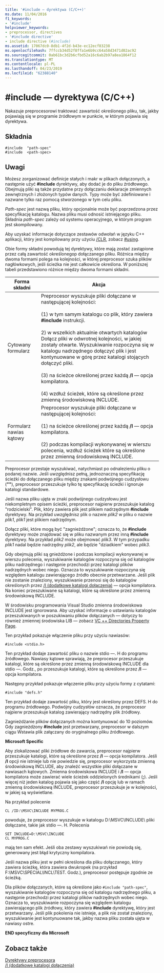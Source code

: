 ```yaml
---
title: '#include — dyrektywa (C/C++)'
ms.date: 11/04/2016
f1_keywords:
- '#include'
helpviewer_keywords:
- preprocessor, directives
- '#include directive'
- include directive (#include)
ms.assetid: 17067dc0-8db1-4f2d-b43e-ec12ecf83238
ms.openlocfilehash: 7ffccb34d52f8ffa1e6b9cc64a58d3471d02ac92
ms.sourcegitcommit: 0ab61bc3d2b6cfbd52a16c6ab2b97a8ea1864f12
ms.translationtype: MT
ms.contentlocale: pl-PL
ms.lasthandoff: 04/23/2019
ms.locfileid: "62388140"
---
```

# <a name="include-directive-cc"></a>#include — dyrektywa (C/C++)

Nakazuje preprocesorowi traktować zawartość określonego pliku, tak, jakby pojawiają się w programie źródłowym w punkcie, w którym pojawia się dyrektywa.

## <a name="syntax"></a>Składnia

```
#include  "path-spec"
#include  <path-spec>
```

## <a name="remarks"></a>Uwagi

Możesz zorganizować definicje stałych i makr w plikach dołączonych, a następnie użyć **#include** dyrektywy, aby dodać je do pliku źródłowego. Obejmują pliki są także przydatne przy dołączaniu deklaracje zmiennych zewnętrznych i złożonych typów danych. Typy może być zdefiniowane i nazwane tylko raz pomocą stworzonego w tym celu pliku.

*Path-spec* jest nazwą pliku, który opcjonalnie może być poprzedzona przez specyfikację katalogu. Nazwa pliku musi odnosić istniejącego pliku. Składnia *path-spec* zależy od systemu operacyjnego, w którym program jest skompilowany.

Aby uzyskać informacje dotyczące zestawów odwołań w języku C++ aplikacji, który jest kompilowany przy użyciu [/CLR](../build/reference/clr-common-language-runtime-compilation.md), zobacz [#using](../preprocessor/hash-using-directive-cpp.md).

Obie formy składni powodują tej dyrektywy, które mają zostać zastąpione przez całą zawartość określonegop dołączanego pliku. Różnica między dwoma formami polega na kolejności, w której preprocesor szuka plików nagłówkowych, jeśli ścieżka nie jest całkowicie określona. W poniższej tabeli przedstawiono różnice między dwoma formami składni.

|Forma składni|Akcja|
|---|------------|
|Cytowany formularz|Preprocesor wyszukuje pliki dołączane w następującej kolejności:<br/><br/> (1) w tym samym katalogu co plik, który zawiera **#include** instrukcji.<br/><br/> 2) w wszelkich aktualnie otwartych katalogów Dołącz pliki w odwrotnej kolejności, w jakiej zostały otwarte. Wyszukiwanie rozpoczyna się w katalogu nadrzędnego dołączyć plik i jest kontynuowane w górę przez katalogi stojących dołączyć pliki.<br/><br/> (3) na ścieżce określonej przez każdą **/I** — opcja kompilatora.<br/><br/> (4) wzdłuż ścieżek, które są określone przez zmienną środowiskową INCLUDE.|
|Formularz nawias kątowy|Preprocesor wyszukuje pliki dołączane w następującej kolejności:<br/><br/> (1) na ścieżce określonej przez każdą **/I** — opcja kompilatora.<br/><br/> (2) podczas kompilacji wykonywanej w wierszu polecenia, wzdłuż ścieżek które są określone przez zmienną środowiskową INCLUDE.|

Preprocesor przestaje wyszukiwać, natychmiast po odnalezieniu pliku o podanej nazwie. Jeśli uwzględnisz pełną, jednoznaczną specyfikację ścieżki do dołączanego pliku między znakami podwójnego cudzysłowu (**""**), preprocesor przeszukuje tylko tę specyfikację ścieżki i ignoruje katalogi standardowe.

Jeśli nazwa pliku ujęta w znaki podwójnego cudzysłowu jest niekompletnym opisem ścieżki, preprocesor najpierw przeszukuje katalog "rodzicielski". Plik, który zawiera plik jest plikiem nadrzędnym **#include** dyrektywy. Na przykład uwzględnisz plik o nazwie *plik2* w pliku o nazwie *plik1*, *plik1* jest plikiem nadrzędnym.

Dołącz pliki, które mogą być "zagnieżdżone"; oznacza to, że **#include** dyrektywy może znajdować się w pliku nazwanym przez inną **#include** dyrektywy. Na przykład *plik2* może obejmować *plik3*. W tym przypadku *plik1* nadal będzie nadrzędny *plik2*, ale będzie "dziadkiem" wobec *plik3*.

Gdy obejmują pliki są gnieżdżone i podczas kompilacji wykonywanej w wierszu polecenia, wyszukiwanie katalogów rozpoczyna się od katalogów pliku nadrzędnego i następnie przechodzi przez katalogi plików nadrzędnych wobec niego. Oznacza to wyszukiwanie rozpoczyna się względem katalogu zawierającego źródło obecnie przetwarzane. Jeśli plik nie zostanie znaleziony, wyszukiwanie przenosi się do katalogów określonych przez [/I (dodatkowe katalogi dołączenia)](../build/reference/i-additional-include-directories.md) — opcja kompilatora. Na koniec przeszukiwane są katalogi, które są określone przez zmienną środowiskową INCLUDE.

W środowisku programowania Visual Studio zmienna środowiskowa INCLUDE jest ignorowana. Aby uzyskać informacje o ustawianiu katalogów przeszukiwanych w poszukiwaniu plików dołączanych — dotyczy to również zmiennej środowiska LIB — zobacz [VC ++ Directories Property Page](../build/reference/vcpp-directories-property-page.md).

Ten przykład pokazuje włączenie pliku przy użyciu nawiasów:

```
#include <stdio.h>
```

Ten przykład dodaje zawartość pliku o nazwie stdio —. H do programu źródłowego. Nawiasy kątowe sprawiają, że preprocesor przeszukuje katalogi, które są określone przez zmienną środowiskową INCLUDE dla stdio —. Godz., po przeszukuje katalogi, które są określone przez **/I** — opcja kompilatora.

Następny przykład pokazuje włączenie pliku przy użyciu formy z cytatami:

```
#include "defs.h"
```

Ten przykład dodaje zawartość pliku, który jest określony przez DEFS. H do programu źródłowego. Podwójny cudzysłów oznacza, że preprocesor najpierw przeszukuje katalog zawierający nadrzędny plik źródłowy.

Zagnieżdżanie plików dołączanych można kontynuować do 10 poziomów. Gdy zagnieżdżony **#include** jest przetwarzany, preprocesor w dalszym ciągu Wstawia plik załączany do oryginalnego pliku źródłowego.

**Microsoft Specific**

Aby zlokalizować pliki źródłowe do zawarcia, preprocesor najpierw przeszukuje katalogi, które są określone przez **/I** — opcja kompilatora. Jeśli **/I** opcji nie istnieje lub nie powiedzie się, preprocesor wykorzysta zmienną środowiskową INCLUDE, aby znaleźć wszystkie pliki dołączane w nawiasach kątowych. Zmienna środowiskowa INCLUDE i **/I** — opcja kompilatora może zawierać wiele ścieżek oddzielonych średnikami (**;**). Jeśli więcej niż jeden katalog pojawia się jako część **/I** opcję lub w ramach zmienną środowiskową INCLUDE, preprocesor przeszukuje je w kolejności, w jakiej są wyświetlane.

Na przykład polecenie

```
CL /ID:\MSVC\INCLUDE MYPROG.C
```

powoduje, że preprocesor wyszukuje w katalogu D:\MSVC\INCLUDE\ pliki dołączane, takie jak stdio —. H. Polecenia

```
SET INCLUDE=D:\MSVC\INCLUDE
CL MYPROG.C
```

mają ten sam efekt. Jeśli oba zestawy wyszukiwań nie powiodą się, generowany jest błąd krytyczny kompilatora.

Jeśli nazwa pliku jest w pełni określona dla pliku dołączanego, który zawiera ścieżkę, która zawiera dwukropek (na przykład F:\MSVC\SPECIAL\INCL\TEST. Godz.), preprocesor postępuje zgodnie ze ścieżką.

Dla plików dołączanych, które są określone jako `#include "path-spec"`, wyszukiwanie katalogów rozpoczyna się od katalogu nadrzędnego pliku, a następnie przechodzi przez katalogi plików nadrzędnych wobec niego. Oznacza to, wyszukiwanie rozpoczyna się względem katalogu zawierającego plik źródłowy, który zawiera **#include** dyrektywę, który jest przetwarzany. Jeśli plik pokolenia nie istnieje, a plik nie został znaleziony, wyszukiwanie jest kontynuowane tak, jakby nazwa pliku została ujęta w nawiasy ostre.

**END specyficzny dla Microsoft**

## <a name="see-also"></a>Zobacz także

[Dyrektywy preprocesora](../preprocessor/preprocessor-directives.md)<br/>
[/I (dodatkowe katalogi dołączenia)](../build/reference/i-additional-include-directories.md)<br/>
